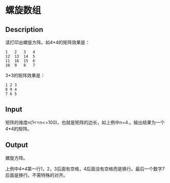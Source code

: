 # 螺旋数组

## Description
请打印出螺旋方阵。如4*4的矩阵效果是：
```
1   2   3   4
12  13  14  5
11  16  15  6
10  9   8   7
```

3*3的矩阵效果是：
```
1 2 3
8 9 4
7 6 5
```



## Input
矩阵的维度n(1<=n<=100)，也就是矩阵的边长，如上例中n=4.。输出结果为一个4*4的矩阵。

## Output
螺旋方阵。

上例中4*4第一行1，2，3后面有空格，4后面没有空格而是换行。最后一个数字7后面是换行。不需特殊的对齐。
